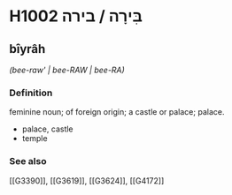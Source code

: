 # H1002 בִּירָה / בירה

## bîyrâh

_(bee-raw' | bee-RAW | bee-RA)_

### Definition

feminine noun; of foreign origin; a castle or palace; palace.

- palace, castle
- temple
### See also

[[G3390]], [[G3619]], [[G3624]], [[G4172]]


